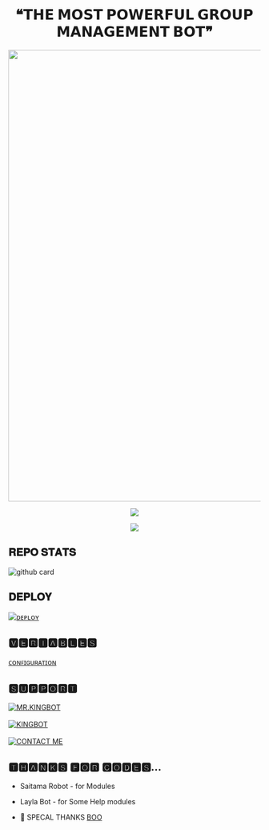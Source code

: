 <h1 align = "center"> ❝𝗧𝗛𝗘 𝗠𝗢𝗦𝗧 𝗣𝗢𝗪𝗘𝗥𝗙𝗨𝗟 𝗚𝗥𝗢𝗨𝗣 𝗠𝗔𝗡𝗔𝗚𝗘𝗠𝗘𝗡𝗧 𝗕𝗢𝗧❞ </h1>


<p align = "center"><a herf = "https://t.me/MR_KING_RO_BOT" alt = "MR.KING"><img src = "https://telegra.ph/file/5b2d53ca4f6142650ff15.jpg" width = "900"></a></p>

<p align = "center">
<a href = "https://python.org">
<img src = "https://forthebadge.com/images/badges/made-with-python.svg">
</p>
</a>

<p align = "center">
<a href = "https://github.com/Itsunknown-12/Zaid-Robot">
<img src = "https://forthebadge.com/images/badges/open-source.svg">
</p>
</a>

## 𝐑𝐄𝐏𝐎 𝐒𝐓𝐀𝐓𝐒
![github card](https://github-readme-stats.vercel.app/api/pin/?username=Itsunknown-12&repo=Zaid-Robot&theme=dark)

## 𝐃𝐄𝐏𝐋𝐎𝐘
[![ᴅᴇᴘʟᴏʏ](https://www.herokucdn.com/deploy/button.svg)](https://heroku.com/deploy?template=https://github.com/Itsunknown-12/TGN-Robot)


## 🆅🅴🆁🅸🅰🅱🅻🅴🆂
[ᴄᴏɴꜰɪɢᴜʀᴀᴛɪᴏɴ](https://github.com/Itsunknown-12/Zaid-Robot/blob/master/Configuration)

## 🆂🆄🅿🅿🅾🆁🆃
[![MR.KINGBOT](https://img.shields.io/badge/TgW0RLD-channel-red?style=for-the-badge&logo=telegram)](https://t.me/TgW0RLD)</br></br>
[![KINGBOT](https://img.shields.io/badge/TG_CHATHUB-Group-red?style=for-the-badge&logo=telegram)](https://t.me/TG_CHATHUB)</br></br>
[![CONTACT ME](https://img.shields.io/badge/Telegram-Contact%20Me-informational)](https://t.me/VIJAY114220)

## 🆃🅷🅰🅽🅺🆂 🅵🅾🆁 🅲🅾🅳🅴🆂...

 - Saitama Robot - for Modules
 - Layla Bot - for Some Help modules
 
 - 🤗 SPECAL THANKS [BOO](https://t.me/Timesisnotwaiting)

